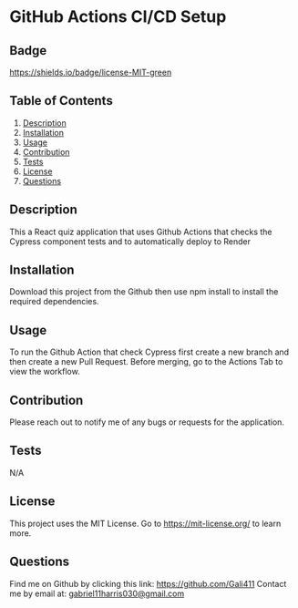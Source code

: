 #  GitHub Actions CI/CD Setup

  ## Badge
  https://shields.io/badge/license-MIT-green

  ## Table of Contents
  1. [Description](#Description)
  2. [Installation](#Installation)
  3. [Usage](#Usage) 
  4. [Contribution](#Contribution)
  5. [Tests](#Tests)
  6. [License](#License) 
  7. [Questions](#Questions)

  ## Description

  This a React quiz application that uses Github Actions that checks the Cypress component tests and to automatically deploy to Render

  ## Installation
  
  Download this project from the Github then use npm install to install the required dependencies. 

  ## Usage
  
  To run the Github Action that check Cypress first create a new branch and then create a new Pull Request. Before merging, go to the Actions Tab to view the workflow. 

  ## Contribution 

  Please reach out to notify me of any bugs or requests for the application.

  ## Tests

  N/A

  ## License

  This project uses the MIT License. Go to https://mit-license.org/ to learn more. 

  ## Questions 
  Find me on Github by clicking this link: https://github.com/Gali411
  Contact me by email at: gabriel11harris030@gmail.com 
  


